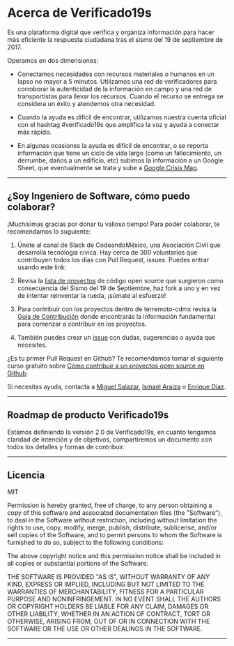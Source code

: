 # Acerca de Verificado19s

Es una plataforma digital que verifica y organiza información para hacer más eficiente la respuesta ciudadana tras el sismo del 19 de septiembre de 2017.

Operamos en dos dimensiones:

* Conectamos necesidades con recursos materiales o humanos en un lapso no mayor a 5 minutos. Utilizamos una red de verificadores para corroborar la autenticidad de la información en campo y una red de transportistas para llevar los recursos. Cuando el recurso se entrega se considera un éxito y atendemos otra necesidad.


* Cuando la ayuda es dificil de encontrar, utilizamos nuestra cuenta oficial con el hashtag #verificado19s que amplifica la voz y ayuda a  conectar más rápido.

*  En algunas ocasiones la ayuda es dificil de encontrar, o se reporta información que tiene un ciclo de vida largo (como un fallecimiento, un derrumbe, daños a un edificio, etc) subimos la información a un Google Sheet, que eventualmente se trata y sube a [Google Crisis Map].
---

## ¿Soy Ingeniero de Software, cómo puedo colaborar?

¡Muchísimas gracias por donar tu valioso tiempo!
Para poder colaborar, te recomendamos lo suguiente:

1. Únete al canal de Slack de CodeandoMéxico, una Asociación Civil que desarrolla tecnología cívica. Hay cerca de 300 voluntarios que contribuyen todos los días con Pull Request, issues. Puedes entrar usando este link:

2. Revisa la [lista de proyectos] de código open source que surgieron como consecuencia del Sismo del 19 de Septiembre, haz fork a uno y en vez de intentar reinventar la rueda, ¡súmate al esfuerzo!


3. Para contribuir con los proyectos dentro de terremoto-cdmx revisa la [Guia de Contribución] donde encontrarás la información fundamental para comenzar a contribuir en los proyectos.

4. También puedes crear un [issue] con dudas, sugerencias o ayuda que necesites.


¿Es tu primer Pull Request en Github? Te recomendamos tomar el siguiente curso gratuito sobre [Cómo contribuir a un proyectos open source en Github].

Si necesitas ayuda, contacta a [Miguel Salazar], [Ismael Araiza] o [Enrique Diaz].

---

## Roadmap de producto Verificado19s

Estamos definiendo la versión 2.0 de Verificado19s, en cuanto tengamos claridad de intención y de objetivos, compartiremos un documento con todos los detalles y formas de contribuir.

---

## Licencia
MIT

Permission is hereby granted, free of charge, to any person obtaining a copy
of this software and associated documentation files (the "Software"), to deal
in the Software without restriction, including without limitation the rights
to use, copy, modify, merge, publish, distribute, sublicense, and/or sell
copies of the Software, and to permit persons to whom the Software is
furnished to do so, subject to the following conditions:

The above copyright notice and this permission notice shall be included in all
copies or substantial portions of the Software.

THE SOFTWARE IS PROVIDED "AS IS", WITHOUT WARRANTY OF ANY KIND, EXPRESS OR
IMPLIED, INCLUDING BUT NOT LIMITED TO THE WARRANTIES OF MERCHANTABILITY,
FITNESS FOR A PARTICULAR PURPOSE AND NONINFRINGEMENT. IN NO EVENT SHALL THE
AUTHORS OR COPYRIGHT HOLDERS BE LIABLE FOR ANY CLAIM, DAMAGES OR OTHER
LIABILITY, WHETHER IN AN ACTION OF CONTRACT, TORT OR OTHERWISE, ARISING FROM,
OUT OF OR IN CONNECTION WITH THE SOFTWARE OR THE USE OR OTHER DEALINGS IN THE
SOFTWARE.

---


[Google Crisis Map]: https://bit.ly/Verificado19sMAPA
[grupos de trabajo]: https://github.com/CodeandoMexico/terremoto-cdmx#grupos-de-trabajo
[lista de proyectos]: https://github.com/CodeandoMexico/terremoto-cdmx
[Miguel Salazar]: https://twitter.com/miguelsalazarg
[Ismael Araiza]: https://twitter.com/mexflow
[Enrique Diaz]: https://twitter.com/nrkdz
[Cómo contribuir a un proyectos open source en Github]: https://egghead.io/courses/how-to-contribute-to-an-open-source-project-on-github
[Guia de Contribución]: https://github.com/CodeandoMexico/terremoto-cdmx/blob/master/CONTRIBUTING.md
[issue]: https://github.com/nRike/Verificado19s/issues
